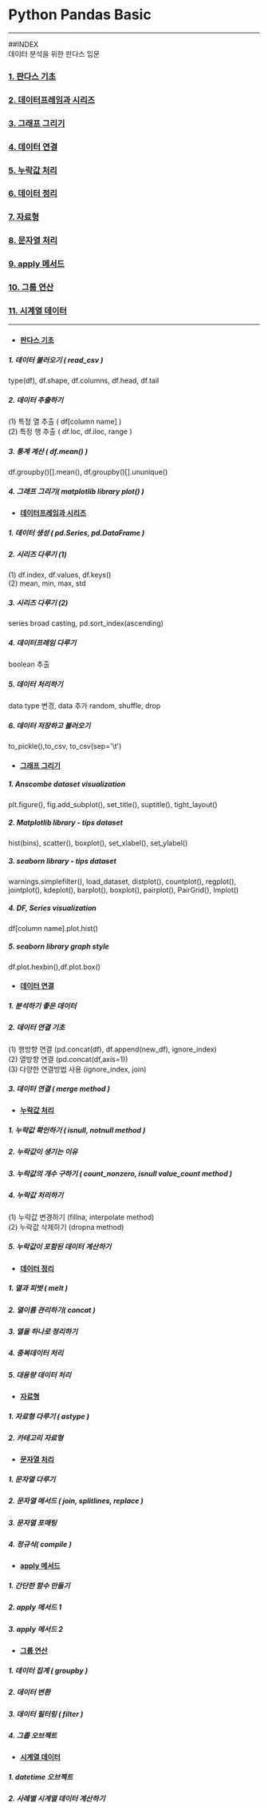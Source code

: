# Python Pandas Basic
---
##INDEX   
데이터 분석을 위한 판다스 입문   
### [1. 판다스 기초](#판다스-기초)   
### [2. 데이터프레임과 시리즈](#데이터프레임과-시리즈)   
### [3. 그래프 그리기](#그래프-그리기)   
### [4. 데이터 연결](#데이터-연결)   
### [5. 누락값 처리](#누락값-처리)   
### [6. 데이터 정리](#데이터-정리)   
### [7. 자료형](#자료형)   
### [8. 문자열 처리](#문자열-처리)   
### [9. apply 메서드](#apply-메서드)   
### [10. 그룹 연산](#그룹-연산)   
### [11. 시계열 데이터](#시계열-데이터)   
---
* #### [판다스 기초](https://github.com/ejcho3792/TIL/blob/master/Python/Pandas/pandas_basic_2.ipynb)
##### 1. 데이터 불러오기 ( read_csv )
type(df), df.shape, df.columns, df.head, df.tail   
##### 2. 데이터 추출하기
(1) 특정 열 추출 ( df[column name] )   
(2) 특정 행 추출 ( df.loc, df.iloc, range )
##### 3. 통계 계산 ( df.mean() )
df.groupby()[].mean(), df.groupby()[].ununique()
##### 4. 그래프 그리기( matplotlib library plot() )

* #### [데이터프레임과 시리즈](https://github.com/ejcho3792/TIL/blob/master/Python/Pandas/pandas_basic_3.ipynb)
##### 1. 데이터 생성 ( pd.Series, pd.DataFrame )   
##### 2. 시리즈 다루기 (1)   
(1) df.index, df.values, df.keys()   
(2) mean, min, max, std   
##### 3. 시리즈 다루기 (2)   
series broad casting, pd.sort_index(ascending)   
##### 4. 데이터프레임 다루기   
boolean 추출           
##### 5. 데이터 처리하기   
data type 변경, data 추가 random, shuffle, drop   
##### 6. 데이터 저장하고 불러오기   
to_pickle(),to_csv, to_csv(sep='\t')   

* #### [그래프 그리기](https://github.com/ejcho3792/TIL/blob/master/Python/Pandas/pandas_basic_4.ipynb)
##### 1. Anscombe dataset visualization
plt.figure(), fig.add_subplot(), set_title(), suptitle(), tight_layout()
##### 2. Matplotlib library - tips dataset
hist(bins), scatter(), boxplot(), set_xlabel(), set_ylabel()
##### 3. seaborn library - tips dataset
warnings.simplefilter(), load_dataset, distplot(), countplot(), regplot(), jointplot(), kdeplot(), barplot(), boxplot(), pairplot(), PairGrid(), lmplot()
##### 4. DF, Series visualization
df[column name].plot.hist()
##### 5. seaborn library graph style
df.plot.hexbin(),df.plot.box()

* #### [데이터 연결](https://github.com/ejcho3792/TIL/blob/master/Python/Pandas/pandas_basic_5.ipynb)
##### 1. 분석하기 좋은 데이터   
##### 2. 데이터 연결 기초   
(1) 행방향 연결 (pd.concat(df), df.append(new_df), ignore_index)   
(2) 열방향 연결 (pd.concat(df,axis=1))   
(3) 다양한 연결방법 사용 (ignore_index, join)   
##### 3. 데이터 연결 ( merge method )

* #### [누락값 처리](https://github.com/ejcho3792/TIL/blob/master/Python/Pandas/pandas_basic_6.ipynb)   
##### 1. 누락값 확인하기 ( isnull, notnull method )   
##### 2. 누락값이 생기는 이유   
##### 3. 누락값의 개수 구하기 ( count_nonzero, isnull value_count method )   
##### 4. 누락값 처리하기   
(1) 누락값 변경하기 (fillna, interpolate method)   
(2) 누락값 삭제하기 (dropna method)   
##### 5. 누락값이 포함된 데이터 계산하기   

* #### [데이터 정리](https://github.com/ejcho3792/TIL/blob/master/Python/Pandas/pandas_basic_7.ipynb)   
##### 1. 열과 피벗 ( melt )   
##### 2. 열이름 관리하기( concat )   
##### 3. 열을 하나로 정리하기   
##### 4. 중복데이터 처리   
##### 5. 대용량 데이터 처리   

* #### [자료형](https://github.com/ejcho3792/TIL/blob/master/Python/Pandas/pandas_basic_8.ipynb)   
##### 1. 자료형 다루기 ( astype )   
##### 2. 카테고리 자료형   

* #### [문자열 처리](https://github.com/ejcho3792/TIL/blob/master/Python/Pandas/pandas_basic_9.ipynb)   
##### 1. 문자열 다루기   
##### 2. 문자열 메서드 ( join, splitlines, replace )   
##### 3. 문자열 포매팅   
##### 4. 정규식( compile )   

* #### [apply 메서드](https://github.com/ejcho3792/TIL/blob/master/Python/Pandas/pandas_basic_10.ipynb)   
##### 1. 간단한 함수 만들기   
##### 2. apply 메서드 1   
##### 3. apply 메서드 2   

* #### [그룹 연산](https://github.com/ejcho3792/TIL/blob/master/Python/Pandas/pandas_basic_11.ipynb)   
##### 1. 데이터 집계 ( groupby )   
##### 2. 데이터 변환   
##### 3. 데이터 필터링 ( filter )   
##### 4. 그룹 오브젝트   

* #### [시계열 데이터](https://github.com/ejcho3792/TIL/blob/master/Python/Pandas/pandas_basic_12.ipynb)   
##### 1. datetime 오브젝트   
##### 2. 사례별 시계열 데이터 계산하기   
